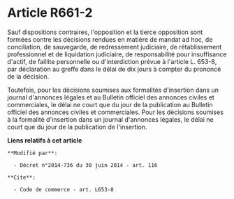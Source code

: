 # Article R661-2

Sauf dispositions contraires, l'opposition et la tierce opposition sont formées contre les décisions rendues en matière de
mandat ad hoc, de conciliation, de sauvegarde,     de redressement judiciaire, de rétablissement professionnel et de
liquidation judiciaire, de responsabilité pour insuffisance d'actif, de faillite personnelle ou d'interdiction prévue à
l'article L. 653-8, par déclaration au greffe dans le délai de dix jours à compter du prononcé de la décision. 

Toutefois, pour les décisions soumises aux formalités d'insertion dans un journal d'annonces légales et au Bulletin officiel
des annonces civiles et commerciales, le délai ne court que du jour de la publication au Bulletin officiel des annonces
civiles et commerciales. Pour les décisions soumises à la formalité d'insertion dans un journal d'annonces légales, le délai
ne court que du jour de la publication de l'insertion.

**Liens relatifs à cet article**

	**Modifié par**:

	  - Décret n°2014-736 du 30 juin 2014 - art. 116

	**Cite**:

	  - Code de commerce - art. L653-8
